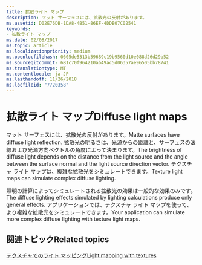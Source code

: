 ```yaml
---
title: 拡散ライト マップ
description: マット サーフェスには、拡散光の反射があります。
ms.assetid: D02E76DB-1DA8-4B51-86EF-4DDB07C02541
keywords:
- 拡散ライト マップ
ms.date: 02/08/2017
ms.topic: article
ms.localizationpriority: medium
ms.openlocfilehash: 0605de5313b59689c19b9560d10e088d26d29b52
ms.sourcegitcommit: 681c70f964210ab49ac5d06357ae96505bb78741
ms.translationtype: MT
ms.contentlocale: ja-JP
ms.lasthandoff: 11/26/2018
ms.locfileid: "7720358"
---
```

# <a name="diffuse-light-maps"></a><span data-ttu-id="6b88e-104">拡散ライト マップ</span><span class="sxs-lookup"><span data-stu-id="6b88e-104">Diffuse light maps</span></span>


<span data-ttu-id="6b88e-105">マット サーフェスには、拡散光の反射があります。</span><span class="sxs-lookup"><span data-stu-id="6b88e-105">Matte surfaces have diffuse light reflection.</span></span> <span data-ttu-id="6b88e-106">拡散光の明るさは、光源からの距離と、サーフェスの法線および光源方向ベクトルの角度によって決まります。</span><span class="sxs-lookup"><span data-stu-id="6b88e-106">The brightness of diffuse light depends on the distance from the light source and the angle between the surface normal and the light source direction vector.</span></span> <span data-ttu-id="6b88e-107">テクスチャ ライト マップは、複雑な拡散光をシミュレートできます。</span><span class="sxs-lookup"><span data-stu-id="6b88e-107">Texture light maps can simulate complex diffuse lighting.</span></span>

<span data-ttu-id="6b88e-108">照明の計算によってシミュレートされる拡散光の効果は一般的な効果のみです。</span><span class="sxs-lookup"><span data-stu-id="6b88e-108">The diffuse lighting effects simulated by lighting calculations produce only general effects.</span></span> <span data-ttu-id="6b88e-109">アプリケーションでは、テクスチャ ライト マップを使って、より複雑な拡散光をシミュレートできます。</span><span class="sxs-lookup"><span data-stu-id="6b88e-109">Your application can simulate more complex diffuse lighting with texture light maps.</span></span>

## <a name="span-idrelated-topicsspanrelated-topics"></a><span data-ttu-id="6b88e-110"><span id="related-topics"></span>関連トピック</span><span class="sxs-lookup"><span data-stu-id="6b88e-110"><span id="related-topics"></span>Related topics</span></span>


[<span data-ttu-id="6b88e-111">テクスチャでのライト マッピング</span><span class="sxs-lookup"><span data-stu-id="6b88e-111">Light mapping with textures</span></span>](light-mapping-with-textures.md)

 

 




